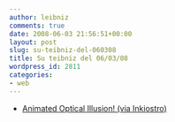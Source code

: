 ```yaml
---
author: leibniz
comments: true
date: 2008-06-03 21:56:51+00:00
layout: post
slug: su-teibniz-del-060308
title: Su teibniz del 06/03/08
wordpress_id: 2811
categories:
- web
---
```




  * [Animated Optical Illusion! (via Inkiostro)](http://feeds.feedburner.com/~r/teibniz/~3/303940143/37049109)


